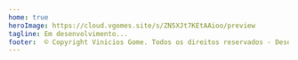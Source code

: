 ```yaml
---
home: true
heroImage: https://cloud.vgomes.site/s/ZN5XJt7KEtAAioo/preview
tagline: Em desenvolvimento...
footer:  © Copyright Vinicios Gome. Todos os direitos reservados - Desenvolvido com muito amor e carinho. ❤️
---
```

